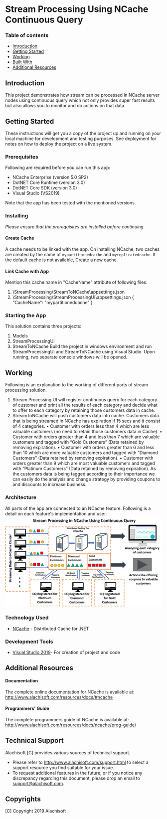 # Stream Processing Using NCache Continuous Query

### Table of contents

* [Introduction](#introduction)
* [Getting Started](#getting-started)
* [Working](#working)
* [Built With](#built-with)
* [Additional Resources](#additional-resources)

## Introduction
This project demonstrates how stream can be processed in NCache server nodes using continuous query which not only provides super fast results but also allows you to monitor and do actions on that data.

## Getting Started

These instructions will get you a copy of the project up and running on your local machine for development and testing purposes. See deployment for notes on how to deploy the project on a live system.

### Prerequisites

Following are required before you can run this app:

 - NCache Enterprise (version 5.0 SP2)
 - DotNET Core Runtime (version 3.0)
 - DotNET Core SDK (version 3.0)
 - Visual Studio (VS2019)

Note that the app has been tested with the mentioned versions.

### Installing
*Please ensure that the prerequisites are installed before continuing.*

#### Create Cache

A cache needs to be linked with the app. 
On installing NCache, two caches are created by the name of `mypartitionedcache` and `myreplicatedcache`.
If the default cache is not available, Create a new cache.

#### Link Cache with App

Mention this cache name in "CacheName" attribute of following files: 
1. \StreamProcessing\StreamToNCache\appsettings.json 
1. \StreamProcessing\StreamProcessingUI\appsettings.json
   {
	   "CacheName":  "mypartitionedcache"
   }


### Starting the App

This solution contains three projects:
1.	Models
2.	StreamProcessingUI
3.	StreamToNCache
Build the project in windows environment and run StreamProcessingUI and StreamToNCache using Visual Studio. Upon running, two separate console windows will be opened.

## Working

Following is an explanation to the working of different parts of stream processing solution.
1.	Stream Processing UI will register continuous query for each category of customer and print all the results of each category and decide what to offer to each category by retaining those customers data in cache.
2.	StreamToNCache will push customers data into cache.
Customers data that is being streamed in NCache has expiration if 15 secs and it consist of 4 categories.
•	Customer with orders less than 4 which are less valuable customers (no need to retain those customers data in Cache).
•	Customer with orders greater than 4 and less than 7 which are valuable customers and tagged with “Gold Customers” (Data retained by removing expiration).
•	Customer with orders greater than 6 and less than 10 which are more valuable customers and tagged with “Diamond Customers” (Data retained by removing expiration).
•	Customer with orders greater than 9 which are most valuable customers and tagged with “Platinum Customers” (Data retained by removing expiration).
As the customers data is being tagged according to their importance we can easily do the analysis and change strategy by providing coupons to and discounts to increase business.


### Architecture
All parts of the app are connected to an NCache feature. Following is a detail on each feature's implementation and use:
![NCache Stream Processing Demo Architecture](./Diagram/StreamProcessingInNCache.png)

### Technology Used

* [NCache](http://www.alachisoft.com/ncache/) - Distributed Cache for .NET

### Development Tools

* [Visual Studio 2019](https://visualstudio.microsoft.com/)- For creation of project and code

## Additional Resources

#### Documentation
The complete online documentation for NCache is available at:
http://www.alachisoft.com/resources/docs/#ncache

#### Programmers' Guide
The complete programmers guide of NCache is available at:
http://www.alachisoft.com/resources/docs/ncache/prog-guide/

## Technical Support

Alachisoft [C] provides various sources of technical support. 

- Please refer to http://www.alachisoft.com/support.html to select a support resource you find suitable for your issue.
- To request additional features in the future, or if you notice any discrepancy regarding this document, please drop an email to [support@alachisoft.com](mailto:support@alachisoft.com).

## Copyrights

[C] Copyright 2019 Alachisoft
